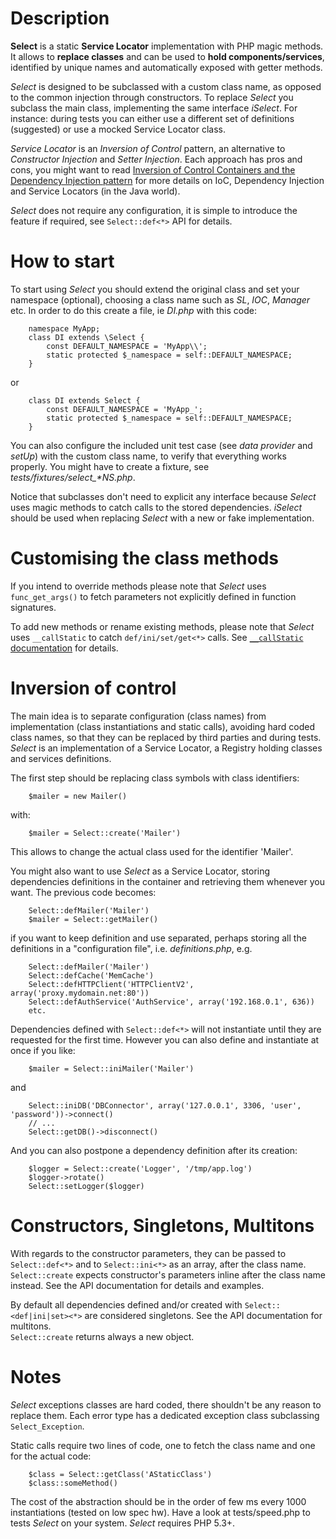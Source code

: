 # Description

**Select** is a static **Service Locator** implementation with PHP magic 
methods. It allows to **replace classes** and can be used to **hold 
components/services**, identified by unique names and automatically exposed
with getter methods.

_Select_ is designed to be subclassed with a custom class name, as opposed to 
the common injection through constructors.  To replace _Select_ you subclass 
the main class, implementing the same interface _iSelect_.  For instance: 
during tests you can either use a different set of definitions (suggested) or
use a mocked Service Locator class.

_Service Locator_ is an _Inversion of Control_ pattern, an alternative to 
_Constructor Injection_ and _Setter Injection_.  Each approach has pros and
cons, you might want to read 
[Inversion of Control Containers and the Dependency Injection pattern](http://martinfowler.com/articles/injection.html "Inversion of Control Containers and the Dependency Injection pattern")
for more details on IoC, Dependency Injection and Service Locators (in the Java
world).

_Select_ does not require any configuration, it is simple to introduce the
feature if required, see `Select::def<*>` API for details.




# How to start

To start using _Select_ you should extend the original class and set your 
namespace (optional), choosing a class name such as _SL_, _IOC_, _Manager_ etc.
In order to do this create a file, ie _DI.php_ with this code:

        namespace MyApp;
        class DI extends \Select {
            const DEFAULT_NAMESPACE = 'MyApp\\';
            static protected $_namespace = self::DEFAULT_NAMESPACE;
        }
    
or
    
        class DI extends Select {
            const DEFAULT_NAMESPACE = 'MyApp_';
            static protected $_namespace = self::DEFAULT_NAMESPACE;
        }

You can also configure the included unit test case (see _data provider_ and
_setUp_) with the custom class name, to verify that everything works properly.
You might have to create a fixture, see _tests/fixtures/select\_*NS.php_.

Notice that subclasses don't need to explicit any interface because _Select_
uses magic methods to catch calls to the stored dependencies.  _iSelect_ should
be used when replacing _Select_ with a new or fake implementation.




# Customising the class methods

If you intend to override methods please note that _Select_ uses 
`func_get_args()` to fetch parameters not explicitly defined in function
signatures.  

To add new methods or rename existing methods, please note that
_Select_ uses `__callStatic` to catch `def/ini/set/get<*>` calls. See
[`__callStatic` documentation](http://php.net/manual/en/language.oop5.overloading.php "PHP manual") for details.




# Inversion of control

The main idea is to separate configuration (class names) from implementation
(class instantiations and static calls), avoiding hard coded class names, so
that they can be replaced by third parties and during tests.  _Select_ is an
implementation of a Service Locator, a Registry holding classes and services
definitions.

The first step should be replacing class symbols with class identifiers:

        $mailer = new Mailer()
    
with:
    
        $mailer = Select::create('Mailer')

This allows to change the actual class used for the identifier 'Mailer'. 

You might also want to use _Select_ as a Service Locator, storing dependencies
definitions in the container and retrieving them whenever you want. 
The previous code becomes:

        Select::defMailer('Mailer')
        $mailer = Select::getMailer()

if you want to keep definition and use separated, perhaps storing all the
definitions in a "configuration file", i.e. _definitions.php_, e.g.

        Select::defMailer('Mailer')
        Select::defCache('MemCache')
        Select::defHTTPClient('HTTPClientV2', array('proxy.mydomain.net:80'))
        Select::defAuthService('AuthService', array('192.168.0.1', 636))
        etc.

Dependencies defined with `Select::def<*>` will not instantiate until they are
requested for the first time.  However you can also define and instantiate at
once if you like:

        $mailer = Select::iniMailer('Mailer')
    
and
    
        Select::iniDB('DBConnector', array('127.0.0.1', 3306, 'user', 'password'))->connect()
        // ...
        Select::getDB()->disconnect()
    
And you can also postpone a dependency definition after its creation:

        $logger = Select::create('Logger', '/tmp/app.log')
        $logger->rotate()
        Select::setLogger($logger)




# Constructors, Singletons, Multitons

With regards to the constructor parameters, they can be passed to 
`Select::def<*>` and to `Select::ini<*>` as an array, after the class name.
`Select::create` expects constructor's parameters inline after the class name
instead.  See the API documentation for details and examples. 

By default all dependencies defined and/or created with
`Select::<def|ini|set><*>` are considered singletons.  See the API
documentation for multitons.  
`Select::create` returns always a new object.

    

# Notes

_Select_ exceptions classes are hard coded, there shouldn't be any reason to 
replace them. Each error type has a dedicated exception class subclassing
`Select_Exception`.

Static calls require two lines of code, one to fetch the class name and one
for the actual code:

        $class = Select::getClass('AStaticClass')
        $class::someMethod()

The cost of the abstraction should be in the order of few ms every 1000
instantiations (tested on low spec hw).  Have a look at tests/speed.php to
tests _Select_ on your system.  _Select_ requires PHP 5.3+.
